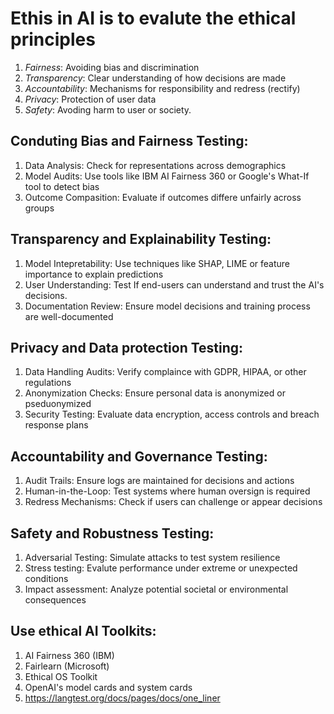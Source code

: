 # Ethis in AI is to evalute the ethical principles
1. *Fairness*: Avoiding bias and discrimination
2. *Transparency*: Clear understanding of how decisions are made
3. *Accountability*: Mechanisms for responsibility and redress (rectify)
4. *Privacy*: Protection of user data
5. *Safety*: Avoding harm to user or society.

## Conduting Bias and Fairness Testing:
1. Data Analysis: Check for representations across demographics
2. Model Audits: Use tools like IBM AI Fairness 360 or Google's What-If tool to detect bias
3. Outcome Compasition: Evaluate if outcomes differe unfairly across groups

## Transparency and Explainability Testing:
1. Model Intepretability: Use techniques like SHAP, LIME or feature importance to explain predictions
2. User Understanding: Test If end-users can understand and trust the AI's decisions.
3. Documentation Review: Ensure model decisions and training process are well-documented

## Privacy and Data protection Testing:
1. Data Handling Audits: Verify complaince with GDPR, HIPAA, or other regulations
2. Anonymization Checks: Ensure personal data is anonymized or pseduonymized
3. Security Testing: Evaluate data encryption, access controls and breach response plans

## Accountability and Governance Testing:
1. Audit Trails: Ensure logs are maintained for decisions and actions
2. Human-in-the-Loop: Test systems where human oversign is required
3. Redress Mechanisms: Check if users can challenge or appear decisions

## Safety and Robustness Testing:
1. Adversarial Testing: Simulate attacks to test system resilience
2. Stress testing: Evalute performance under extreme or unexpected conditions
3. Impact assessment: Analyze potential societal or environmental consequences

## Use ethical AI Toolkits:
1. AI Fairness 360 (IBM)
2. Fairlearn (Microsoft)
3. Ethical OS Toolkit
4. OpenAI's model cards and system cards
5. https://langtest.org/docs/pages/docs/one_liner
